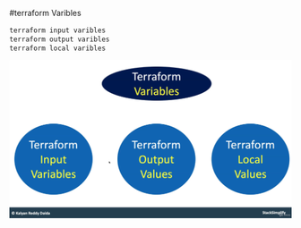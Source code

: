 #terraform Varibles
```
terraform input varibles 
terraform output varibles
terraform local varibles 
```
![img.png](img.png)